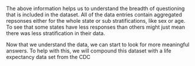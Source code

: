 The above information helps us to understand the breadth of questioning that is included in the dataset. All of the data entries contain aggregated repsonses either for the whole state or sub stratifications, like sex or age. To see that some states have less responses than others might just mean there was less stratification in their data. 

Now that we understand the data, we can start to look for more meaningful answers. To help with this, we will compound this dataset with a life expectancy data set from the CDC
